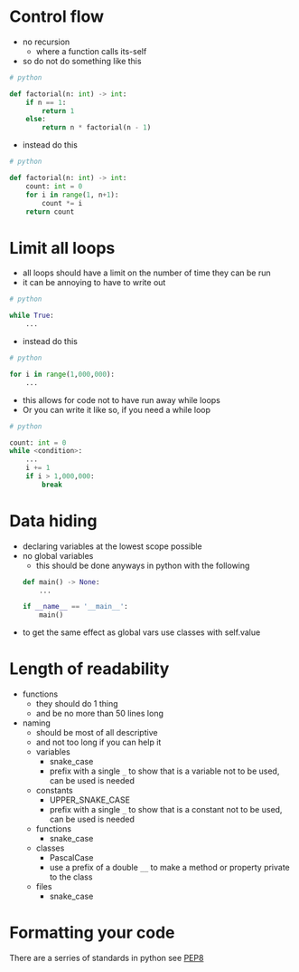 # Control flow
* no recursion
    + where a function calls its-self
* so do not do something like this
```python
# python

def factorial(n: int) -> int:
    if n == 1:
        return 1
    else:
        return n * factorial(n - 1)
```
* instead do this
```python
# python

def factorial(n: int) -> int:
    count: int = 0
    for i in range(1, n+1):
        count *= i
    return count 
```

# Limit all loops
* all loops should have a limit on the number of time they can be run
* it can be annoying to have to write out
```python
# python

while True:
    ...
```
- instead do this
```python
# python  

for i in range(1,000,000):
    ...
```

* this allows for code not to have run away while loops
* Or you can write it like so, if you need a while loop 
```python
# python

count: int = 0
while <condition>:
    ...
    i += 1
    if i > 1,000,000:
        break
```

# Data hiding
* declaring variables at the lowest scope possible
* no global variables
    - this should be done anyways in python with the following
    ```python
    def main() -> None:
        ...
    
    if __name__ == '__main__':
        main()
    ```
* to get the same effect as global vars use classes with self.value

# Length of readability
* functions
    - they should do 1 thing
    - and be no more than 50 lines long
* naming
    - should be most of all descriptive
    - and not too long if you can help it
    - variables
        + snake_case
        + prefix with a single `_` to show that is a variable not to be used, can be used is needed
    - constants
        + UPPER_SNAKE_CASE
        + prefix with a single `_` to show that is a constant not to be used, can be used is needed
    - functions
        + snake_case
    - classes
        + PascalCase
        + use a prefix of a double `__` to make a method or property private to the class
    - files
        + snake_case

# Formatting your code
There are a serries of standards in python see [PEP8](https://www.python.org/dev/peps/pep-0008/)